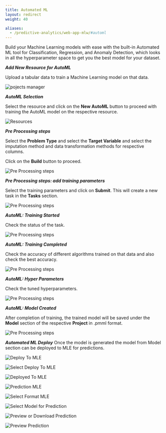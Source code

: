 ```yaml
---
title: Automated ML
layout: redirect
weight: 40

aliases:
  - /predictive-analytics/web-app-mlw/#automl
---
```


Build your Machine Learning models with ease with the built-in Automated ML tool for Classification, Regression, and Anomaly Detection, which looks in all the hyperparameter space to get you the best model for your dataset.


***Add New Resource for AutoML***

Upload a tabular data to train a Machine Learning model on that data.

![pojects manager](/images/zementis/mlw-app-resource-adm.png)

***AutoML Selection***

Select the resource and click on the **New AutoML** button to proceed with training the AutoML model on the respective resource.

![Resources](/images/zementis/mlw-app-automl-select.png)

***Pre Processing steps***

Select the **Problem Type** and select the **Target Variable** and select the imputation method and data transformation methods for respective columns.

Click on the **Build** button to proceed.

![Pre Processing steps](/images/zementis/mlw-app-automl-pre.png)


***Pre Processing steps: add training parameters***

Select the training parameters and click on **Submit**. This will create a new task in the **Tasks** section.

![Pre Processing steps](/images/zementis/mlw-app-automl-trainparam.png)


***AutoML: Training Started***

Check the status of the task.

![Pre Processing steps](/images/zementis/mlw-app-automl-start.png)

***AutoML: Training Completed***

Check the accuracy of different algorithms trained on that data and also check the best accuracy.

![Pre Processing steps](/images/zementis/mlw-app-automl-complete.png)

***AutoML: Hyper Parameters***

Check the tuned hyperparameters.

![Pre Processing steps](/images/zementis/mlw-app-automl-hyper.png)

***AutoML: Model Created***

After completion of training, the trained model will be saved under the **Model** section of the respective **Project** in .pmml format.

![Pre Processing steps](/images/zementis/mlw-app-automl-model.png)

***Automated ML Deploy***
Once the model is generated the model from Model section can be deployed to MLE for predictions.

![Deploy To MLE](/images/zementis/mlw-app-automl-deploy-1.png)


![Select Deploy To MLE](/images/zementis/mlw-app-automl-deploy-2.png)


![Deployed To MLE](/images/zementis/mlw-app-automl-deploy-3.png)


![Prediction MLE](/images/zementis/mlw-app-automl-deploy-4.png)


![Select Format MLE](/images/zementis/mlw-app-automl-deploy-5.png)


![Select Model for Prediction](/images/zementis/mlw-app-automl-deploy-6.png)

![Preview or Download Prediction](/images/zementis/mlw-app-automl-deploy-7.png)

![Preview Prediction](/images/zementis/mlw-app-automl-deploy-8.png)